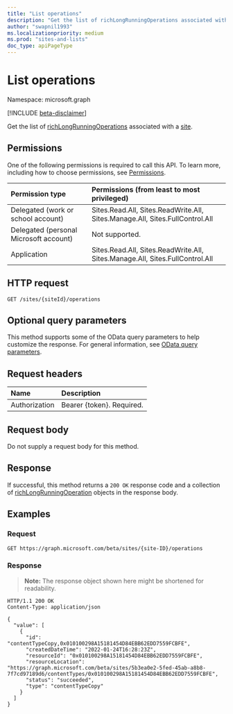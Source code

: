 ```yaml
---
title: "List operations"
description: "Get the list of richLongRunningOperations associated with a site."
author: "swapnil1993"
ms.localizationpriority: medium
ms.prod: "sites-and-lists"
doc_type: apiPageType
---
```


# List operations
Namespace: microsoft.graph

[!INCLUDE [beta-disclaimer](../../includes/beta-disclaimer.md)]

Get the list of [richLongRunningOperations](../resources/richlongrunningoperation.md) associated with a [site](../resources/site.md).

## Permissions
One of the following permissions is required to call this API. To learn more, including how to choose permissions, see [Permissions](/graph/permissions-reference).

|Permission type|Permissions (from least to most privileged)|
|:---|:---|
|Delegated (work or school account)|Sites.Read.All, Sites.ReadWrite.All, Sites.Manage.All, Sites.FullControl.All|
|Delegated (personal Microsoft account)|Not supported.|
|Application|Sites.Read.All, Sites.ReadWrite.All, Sites.Manage.All, Sites.FullControl.All|

## HTTP request

<!-- {
  "blockType": "ignored"
}
-->
``` http
GET /sites/{siteId}/operations
```

## Optional query parameters
This method supports some of the OData query parameters to help customize the response. For general information, see [OData query parameters](/graph/query-parameters).

## Request headers
|Name|Description|
|:---|:---|
|Authorization|Bearer {token}. Required.|

## Request body
Do not supply a request body for this method.

## Response

If successful, this method returns a `200 OK` response code and a collection of [richLongRunningOperation](../resources/richlongrunningoperation.md) objects in the response body.

## Examples

### Request

<!-- {
  "blockType": "request",
  "name": "list_richlongrunningoperation_for_site"
}
-->
``` http
GET https://graph.microsoft.com/beta/sites/{site-ID}/operations
```

### Response
>**Note:** The response object shown here might be shortened for readability.
<!-- {
  "blockType": "response",
  "truncated": true,
  "@odata.type": "Collection(microsoft.graph.richLongRunningOperation)"
}
-->
``` http
HTTP/1.1 200 OK
Content-Type: application/json

{
  "value": [
    {
      "id": "contentTypeCopy,0x010100298A15181454D84EBB62EDD7559FCBFE",
      "createdDateTime": "2022-01-24T16:28:23Z",
      "resourceId": "0x010100298A15181454D84EBB62EDD7559FCBFE",
      "resourceLocation": "https://graph.microsoft.com/beta/sites/5b3ea0e2-5fed-45ab-a8b8-7f7cd97189d6/contentTypes/0x010100298A15181454D84EBB62EDD7559FCBFE",
      "status": "succeeded",
      "type": "contentTypeCopy"
    }
  ]
}
```

